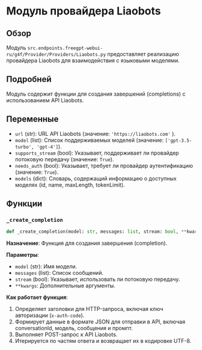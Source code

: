 # Модуль провайдера Liaobots

## Обзор

Модуль `src.endpoints.freegpt-webui-ru/g4f/Provider/Providers/Liaobots.py` предоставляет реализацию провайдера Liaobots для взаимодействия с языковыми моделями.

## Подробней

Модуль содержит функции для создания завершений (completions) с использованием API Liaobots.

## Переменные

*   `url` (str): URL API Liaobots (значение: `'https://liaobots.com'` ).
*   `model` (list): Список поддерживаемых моделей (значение: `['gpt-3.5-turbo', 'gpt-4']`).
*   `supports_stream` (bool): Указывает, поддерживает ли провайдер потоковую передачу (значение: `True`).
*   `needs_auth` (bool): Указывает, требует ли провайдер аутентификацию (значение: `True`).
*   `models` (dict): Словарь, содержащий информацию о доступных моделях (id, name, maxLength, tokenLimit).

## Функции

### `_create_completion`

```python
def _create_completion(model: str, messages: list, stream: bool, **kwargs):
```

**Назначение**: Функция для создания завершения (completion).

**Параметры**:

*   `model` (str): Имя модели.
*   `messages` (list): Список сообщений.
*   `stream` (bool): Указывает, использовать ли потоковую передачу.
*   `**kwargs`: Дополнительные аргументы.

**Как работает функция**:

1.  Определяет заголовки для HTTP-запроса, включая ключ авторизации (`x-auth-code`).
2.  Формирует данные в формате JSON для отправки в API, включая conversationId, модель, сообщения и промпт.
3.  Выполняет POST-запрос к API Liaobots.
4.  Итерируется по частям ответа и возвращает их в кодировке UTF-8.